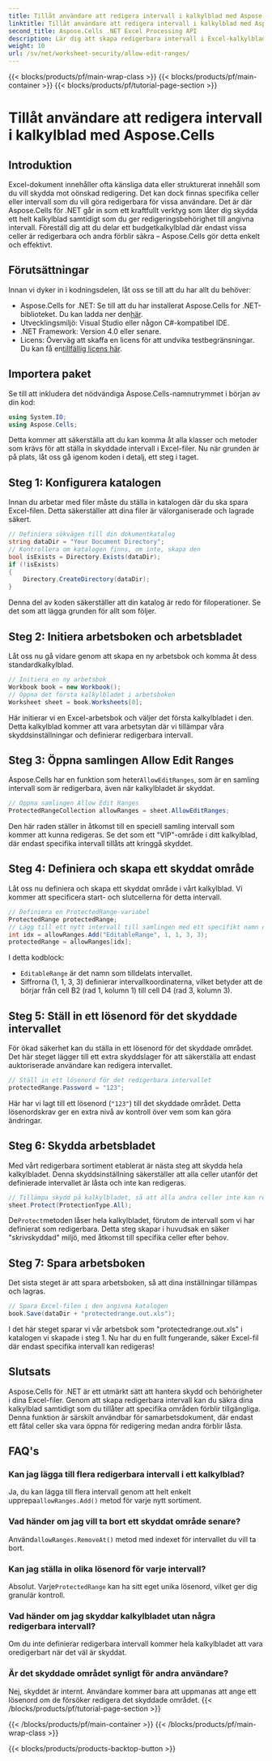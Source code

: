 ```yaml
---
title: Tillåt användare att redigera intervall i kalkylblad med Aspose.Cells
linktitle: Tillåt användare att redigera intervall i kalkylblad med Aspose.Cells
second_title: Aspose.Cells .NET Excel Processing API
description: Lär dig att skapa redigerbara intervall i Excel-kalkylblad med Aspose.Cells för .NET, så att specifika celler kan redigeras samtidigt som du säkrar resten med kalkylbladsskydd.
weight: 10
url: /sv/net/worksheet-security/allow-edit-ranges/
---
```


{{< blocks/products/pf/main-wrap-class >}}
{{< blocks/products/pf/main-container >}}
{{< blocks/products/pf/tutorial-page-section >}}

# Tillåt användare att redigera intervall i kalkylblad med Aspose.Cells

## Introduktion
Excel-dokument innehåller ofta känsliga data eller strukturerat innehåll som du vill skydda mot oönskad redigering. Det kan dock finnas specifika celler eller intervall som du vill göra redigerbara för vissa användare. Det är där Aspose.Cells för .NET går in som ett kraftfullt verktyg som låter dig skydda ett helt kalkylblad samtidigt som du ger redigeringsbehörighet till angivna intervall. Föreställ dig att du delar ett budgetkalkylblad där endast vissa celler är redigerbara och andra förblir säkra – Aspose.Cells gör detta enkelt och effektivt.
## Förutsättningar
Innan vi dyker in i kodningsdelen, låt oss se till att du har allt du behöver:
-  Aspose.Cells for .NET: Se till att du har installerat Aspose.Cells for .NET-biblioteket. Du kan ladda ner den[här](https://releases.aspose.com/cells/net/).
- Utvecklingsmiljö: Visual Studio eller någon C#-kompatibel IDE.
- .NET Framework: Version 4.0 eller senare.
- Licens: Överväg att skaffa en licens för att undvika testbegränsningar. Du kan få en[tillfällig licens här](https://purchase.aspose.com/temporary-license/).
## Importera paket
Se till att inkludera det nödvändiga Aspose.Cells-namnutrymmet i början av din kod:
```csharp
using System.IO;
using Aspose.Cells;
```
Detta kommer att säkerställa att du kan komma åt alla klasser och metoder som krävs för att ställa in skyddade intervall i Excel-filer.
Nu när grunden är på plats, låt oss gå igenom koden i detalj, ett steg i taget.
## Steg 1: Konfigurera katalogen
Innan du arbetar med filer måste du ställa in katalogen där du ska spara Excel-filen. Detta säkerställer att dina filer är välorganiserade och lagrade säkert.
```csharp
// Definiera sökvägen till din dokumentkatalog
string dataDir = "Your Document Directory";
// Kontrollera om katalogen finns, om inte, skapa den
bool isExists = Directory.Exists(dataDir);
if (!isExists)
{
    Directory.CreateDirectory(dataDir);
}
```
Denna del av koden säkerställer att din katalog är redo för filoperationer. Se det som att lägga grunden för allt som följer.
## Steg 2: Initiera arbetsboken och arbetsbladet
Låt oss nu gå vidare genom att skapa en ny arbetsbok och komma åt dess standardkalkylblad.
```csharp
// Initiera en ny arbetsbok
Workbook book = new Workbook();
// Öppna det första kalkylbladet i arbetsboken
Worksheet sheet = book.Worksheets[0];
```
Här initierar vi en Excel-arbetsbok och väljer det första kalkylbladet i den. Detta kalkylblad kommer att vara arbetsytan där vi tillämpar våra skyddsinställningar och definierar redigerbara intervall.
## Steg 3: Öppna samlingen Allow Edit Ranges
 Aspose.Cells har en funktion som heter`AllowEditRanges`, som är en samling intervall som är redigerbara, även när kalkylbladet är skyddat.
```csharp
// Öppna samlingen Allow Edit Ranges
ProtectedRangeCollection allowRanges = sheet.AllowEditRanges;
```
Den här raden ställer in åtkomst till en speciell samling intervall som kommer att kunna redigeras. Se det som ett "VIP"-område i ditt kalkylblad, där endast specifika intervall tillåts att kringgå skyddet.
## Steg 4: Definiera och skapa ett skyddat område
Låt oss nu definiera och skapa ett skyddat område i vårt kalkylblad. Vi kommer att specificera start- och slutcellerna för detta intervall.
```csharp
// Definiera en ProtectedRange-variabel
ProtectedRange protectedRange;
// Lägg till ett nytt intervall till samlingen med ett specifikt namn och cellpositioner
int idx = allowRanges.Add("EditableRange", 1, 1, 3, 3);
protectedRange = allowRanges[idx];
```
I detta kodblock:
- `EditableRange` är det namn som tilldelats intervallet.
- Siffrorna (1, 1, 3, 3) definierar intervallkoordinaterna, vilket betyder att de börjar från cell B2 (rad 1, kolumn 1) till cell D4 (rad 3, kolumn 3).
## Steg 5: Ställ in ett lösenord för det skyddade intervallet
För ökad säkerhet kan du ställa in ett lösenord för det skyddade området. Det här steget lägger till ett extra skyddslager för att säkerställa att endast auktoriserade användare kan redigera intervallet.
```csharp
// Ställ in ett lösenord för det redigerbara intervallet
protectedRange.Password = "123";
```
Här har vi lagt till ett lösenord (`"123"`) till det skyddade området. Detta lösenordskrav ger en extra nivå av kontroll över vem som kan göra ändringar.
## Steg 6: Skydda arbetsbladet
Med vårt redigerbara sortiment etablerat är nästa steg att skydda hela kalkylbladet. Denna skyddsinställning säkerställer att alla celler utanför det definierade intervallet är låsta och inte kan redigeras.
```csharp
// Tillämpa skydd på kalkylbladet, så att alla andra celler inte kan redigeras
sheet.Protect(ProtectionType.All);
```
 De`Protect`metoden låser hela kalkylbladet, förutom de intervall som vi har definierat som redigerbara. Detta steg skapar i huvudsak en säker "skrivskyddad" miljö, med åtkomst till specifika celler efter behov.
## Steg 7: Spara arbetsboken
Det sista steget är att spara arbetsboken, så att dina inställningar tillämpas och lagras.
```csharp
// Spara Excel-filen i den angivna katalogen
book.Save(dataDir + "protectedrange.out.xls");
```
I det här steget sparar vi vår arbetsbok som "protectedrange.out.xls" i katalogen vi skapade i steg 1. Nu har du en fullt fungerande, säker Excel-fil där endast specifika intervall kan redigeras!
## Slutsats
Aspose.Cells för .NET är ett utmärkt sätt att hantera skydd och behörigheter i dina Excel-filer. Genom att skapa redigerbara intervall kan du säkra dina kalkylblad samtidigt som du tillåter att specifika områden förblir tillgängliga. Denna funktion är särskilt användbar för samarbetsdokument, där endast ett fåtal celler ska vara öppna för redigering medan andra förblir låsta.
## FAQ's
### Kan jag lägga till flera redigerbara intervall i ett kalkylblad?
Ja, du kan lägga till flera intervall genom att helt enkelt upprepa`allowRanges.Add()` metod för varje nytt sortiment.
### Vad händer om jag vill ta bort ett skyddat område senare?
 Använd`allowRanges.RemoveAt()` metod med indexet för intervallet du vill ta bort.
### Kan jag ställa in olika lösenord för varje intervall?
 Absolut. Varje`ProtectedRange` kan ha sitt eget unika lösenord, vilket ger dig granulär kontroll.
### Vad händer om jag skyddar kalkylbladet utan några redigerbara intervall?
Om du inte definierar redigerbara intervall kommer hela kalkylbladet att vara oredigerbart när det väl är skyddat.
### Är det skyddade området synligt för andra användare?
Nej, skyddet är internt. Användare kommer bara att uppmanas att ange ett lösenord om de försöker redigera det skyddade området.
{{< /blocks/products/pf/tutorial-page-section >}}

{{< /blocks/products/pf/main-container >}}
{{< /blocks/products/pf/main-wrap-class >}}

{{< blocks/products/products-backtop-button >}}

